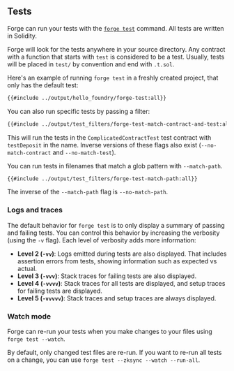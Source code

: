 ## Tests

Forge can run your tests with the [`forge test`](../reference/forge/forge-test.md) command. All tests are written in Solidity.

Forge will look for the tests anywhere in your source directory. Any contract with a function that starts with `test` is considered to be a test. Usually, tests will be placed in `test/` by convention and end with `.t.sol`.

Here's an example of running `forge test` in a freshly created project, that only has the default test:

```sh
{{#include ../output/hello_foundry/forge-test:all}}
```

You can also run specific tests by passing a filter:

```sh
{{#include ../output/test_filters/forge-test-match-contract-and-test:all}}
```

This will run the tests in the `ComplicatedContractTest` test contract with `testDeposit` in the name.
Inverse versions of these flags also exist (`--no-match-contract` and `--no-match-test`).

You can run tests in filenames that match a glob pattern with `--match-path`.

```sh
{{#include ../output/test_filters/forge-test-match-path:all}}
```

The inverse of the `--match-path` flag is `--no-match-path`.

### Logs and traces

The default behavior for `forge test` is to only display a summary of passing and failing tests. You can control this behavior by increasing the verbosity (using the `-v` flag). Each level of verbosity adds more information:

- **Level 2 (`-vv`)**: Logs emitted during tests are also displayed. That includes assertion errors from tests, showing information such as expected vs actual.
- **Level 3 (`-vvv`)**: Stack traces for failing tests are also displayed.
- **Level 4 (`-vvvv`)**: Stack traces for all tests are displayed, and setup traces for failing tests are displayed.
- **Level 5 (`-vvvvv`)**: Stack traces and setup traces are always displayed.

### Watch mode

Forge can re-run your tests when you make changes to your files using `forge test --watch`.

By default, only changed test files are re-run. If you want to re-run all tests on a change, you can use `forge test --zksync --watch --run-all`.
